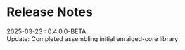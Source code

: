 # Release Notes

2025-03-23 : 0.4.0.0-BETA  
Update: Completed assembling initial enraiged-core library
